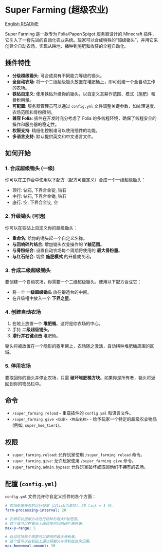 # Super Farming (超级农业)

[English README](README.md)

Super Farming 是一款专为 Folia/Paper/Spigot 服务器设计的 Minecraft 插件，它引入了一套先进的自动化农业系统。玩家可以合成特殊的“超级锄头”，并用它来创建全自动农场，实现从耕地、播种到施肥和收获的全程自动化。

## 插件特性

- **分级超级锄头**: 可合成具有不同能力等级的锄头。
- **全自动农场**: 将一个二级超级锄头放置在堆肥桶上，即可创建一个全自动工作的农场。
- **铁砧自定义**: 使用铁砧升级你的锄头，以自定义其耕作范围、模式（施肥）和骨粉用量。
- **可配置**: 服务器管理员可以通过 `config.yml` 文件调整关键参数，如处理速度、农场范围和骨粉限制。
- **兼容 Folia**: 插件在开发时充分考虑了 Folia 的多线程环境，确保了线程安全的操作和服务器的稳定性。
- **权限支持**: 精细化控制谁可以使用插件的功能。
- **多语言支持**: 默认提供英文和中文语言文件。

## 如何开始

### 1. 合成超级锄头 (一级)

你可以在工作台中使用以下配方（配方可自定义）合成一个一级超级锄头：

- 顶行: 钻石, 下界合金锭, 钻石
- 中行: 钻石, 下界合金锄, 钻石
- 底行: 空, 下界合金锭, 空

### 2. 升级锄头 (可选)

你可以在铁砧上自定义你的超级锄头：

- **重命名**: 给你的锄头起一个自定义名称。
- **与回响碎片结合**: 增加锄头农业操作的 **Y轴范围**。
- **与骨粉结合**: 设置自动农场每个周期将使用的 **最大骨粉量**。
- **与红石结合**: 切换 **施肥模式** 的开启或关闭。

### 3. 合成二级超级锄头

要创建一个自动农场，你需要一个二级超级锄头。使用以下配方合成它：

- 将一个 **一级超级锄头** 放在锻造台的中间。
- 在升级槽中放入一个 **下界之星**。

### 4. 创建自动农场

1.  在地上放置一个 **堆肥桶**。这将是你农场的中心。
2.  手持 **二级超级锄头**。
3.  **潜行并右键点击** 堆肥桶。

锄头将被放置在一个隐形的盔甲架上，农场随之激活，自动耕种堆肥桶周围的区域。

### 5. 停用农场

要取回你的锄头并停止农场，只需 **破坏堆肥桶方块**。如果你是所有者，锄头将返回到你的物品栏中。

## 命令

- `/super_farming reload` - 重载插件的 `config.yml` 和语言文件。
- `/super_farming give <玩家> <物品名称>` - 给予玩家一个特定的超级农业物品 (例如, `super_hoe_tier1`)。

## 权限

- `super_farming.reload`: 允许玩家使用 `/super_farming reload` 命令。
- `super_farming.give`: 允许玩家使用 `/super_farming give` 命令。
- `super_farming.admin.bypass`: 允许玩家破坏或取回他们不拥有的农场。

## 配置 (`config.yml`)

`config.yml` 文件允许你自定义插件的各个方面：

```yaml
# 农场处理任务的运行频率（以tick为单位）。20 tick = 1 秒。
farm-processing-interval: 20

# 农场可以搜索方块进行耕种的最大Y轴范围。
# 这个值可以在锄头上通过使用回响碎片来升级。
max-y-range: 5

# 自动农场每个周期可以使用的最大骨粉量。
# 这个值可以在铁砧上通过将锄头与骨粉结合来设置。
max-bonemeal-amount: 10